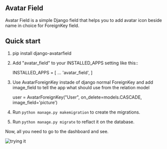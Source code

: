 ## Avatar Field
Avatar Field is a simple Django field that helps you to add avatar icon beside name in choice for ForeignKey field.

  
Quick start
-----------

 1. pip install django-avatarfield

 2. Add "avatar_field" to your INSTALLED_APPS setting like this::

    INSTALLED_APPS = [
    ...
    'avatar_field',
    ]

 3. Use AvatarForeignKey instade of django normal ForeignKey and add image_field to tell the app what should use from the relation model 

    user = AvatarForeignKey("User", on_delete=models.CASCADE, image_field='picture')

 4. Run `python manage.py makemigration` to create the migrations.
 5. Run `python manage.py migrate` to reflact it on the database.

Now, all you need to go to the dashboard and see.

![trying it](https://im7.ezgif.com/tmp/ezgif-7-e1f58bb62755.gif)
